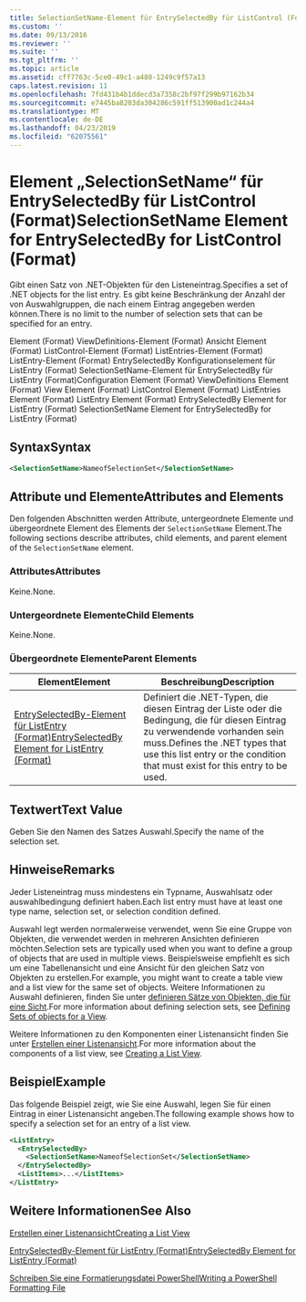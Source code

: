 ```yaml
---
title: SelectionSetName-Element für EntrySelectedBy für ListControl (Format) | Microsoft-Dokumentation
ms.custom: ''
ms.date: 09/13/2016
ms.reviewer: ''
ms.suite: ''
ms.tgt_pltfrm: ''
ms.topic: article
ms.assetid: cff7763c-5ce0-49c1-a480-1249c9f57a13
caps.latest.revision: 11
ms.openlocfilehash: 7fd431b4b1ddecd3a7358c2bf97f299b97162b34
ms.sourcegitcommit: e7445ba8203da304286c591ff513900ad1c244a4
ms.translationtype: MT
ms.contentlocale: de-DE
ms.lasthandoff: 04/23/2019
ms.locfileid: "62075561"
---
```

# <a name="selectionsetname-element-for-entryselectedby-for-listcontrol-format"></a><span data-ttu-id="344c7-102">Element „SelectionSetName“ für EntrySelectedBy für ListControl (Format)</span><span class="sxs-lookup"><span data-stu-id="344c7-102">SelectionSetName Element for EntrySelectedBy for ListControl (Format)</span></span>

<span data-ttu-id="344c7-103">Gibt einen Satz von .NET-Objekten für den Listeneintrag.</span><span class="sxs-lookup"><span data-stu-id="344c7-103">Specifies a set of .NET objects for the list entry.</span></span> <span data-ttu-id="344c7-104">Es gibt keine Beschränkung der Anzahl der von Auswahlgruppen, die nach einem Eintrag angegeben werden können.</span><span class="sxs-lookup"><span data-stu-id="344c7-104">There is no limit to the number of selection sets that can be specified for an entry.</span></span>

<span data-ttu-id="344c7-105">Element (Format) ViewDefinitions-Element (Format) Ansicht Element (Format) ListControl-Element (Format) ListEntries-Element (Format) ListEntry-Element (Format) EntrySelectedBy Konfigurationselement für ListEntry (Format) SelectionSetName-Element für EntrySelectedBy für ListEntry (Format)</span><span class="sxs-lookup"><span data-stu-id="344c7-105">Configuration Element (Format) ViewDefinitions Element (Format) View Element (Format) ListControl Element (Format) ListEntries Element (Format) ListEntry Element (Format) EntrySelectedBy Element for ListEntry (Format) SelectionSetName Element for EntrySelectedBy for ListEntry (Format)</span></span>

## <a name="syntax"></a><span data-ttu-id="344c7-106">Syntax</span><span class="sxs-lookup"><span data-stu-id="344c7-106">Syntax</span></span>

```xml
<SelectionSetName>NameofSelectionSet</SelectionSetName>
```

## <a name="attributes-and-elements"></a><span data-ttu-id="344c7-107">Attribute und Elemente</span><span class="sxs-lookup"><span data-stu-id="344c7-107">Attributes and Elements</span></span>

<span data-ttu-id="344c7-108">Den folgenden Abschnitten werden Attribute, untergeordnete Elemente und übergeordnete Element des Elements der `SelectionSetName` Element.</span><span class="sxs-lookup"><span data-stu-id="344c7-108">The following sections describe attributes, child elements, and parent element of the `SelectionSetName` element.</span></span>

### <a name="attributes"></a><span data-ttu-id="344c7-109">Attributes</span><span class="sxs-lookup"><span data-stu-id="344c7-109">Attributes</span></span>

<span data-ttu-id="344c7-110">Keine.</span><span class="sxs-lookup"><span data-stu-id="344c7-110">None.</span></span>

### <a name="child-elements"></a><span data-ttu-id="344c7-111">Untergeordnete Elemente</span><span class="sxs-lookup"><span data-stu-id="344c7-111">Child Elements</span></span>

<span data-ttu-id="344c7-112">Keine.</span><span class="sxs-lookup"><span data-stu-id="344c7-112">None.</span></span>

### <a name="parent-elements"></a><span data-ttu-id="344c7-113">Übergeordnete Elemente</span><span class="sxs-lookup"><span data-stu-id="344c7-113">Parent Elements</span></span>

|<span data-ttu-id="344c7-114">Element</span><span class="sxs-lookup"><span data-stu-id="344c7-114">Element</span></span>|<span data-ttu-id="344c7-115">Beschreibung</span><span class="sxs-lookup"><span data-stu-id="344c7-115">Description</span></span>|
|-------------|-----------------|
|[<span data-ttu-id="344c7-116">EntrySelectedBy-Element für ListEntry (Format)</span><span class="sxs-lookup"><span data-stu-id="344c7-116">EntrySelectedBy Element for ListEntry (Format)</span></span>](./entryselectedby-element-for-listentry-for-listcontrol-format.md)|<span data-ttu-id="344c7-117">Definiert die .NET-Typen, die diesen Eintrag der Liste oder die Bedingung, die für diesen Eintrag zu verwendende vorhanden sein muss.</span><span class="sxs-lookup"><span data-stu-id="344c7-117">Defines the .NET types that use this list entry or the condition that must exist for this entry to be used.</span></span>|

## <a name="text-value"></a><span data-ttu-id="344c7-118">Textwert</span><span class="sxs-lookup"><span data-stu-id="344c7-118">Text Value</span></span>

<span data-ttu-id="344c7-119">Geben Sie den Namen des Satzes Auswahl.</span><span class="sxs-lookup"><span data-stu-id="344c7-119">Specify the name of the selection set.</span></span>

## <a name="remarks"></a><span data-ttu-id="344c7-120">Hinweise</span><span class="sxs-lookup"><span data-stu-id="344c7-120">Remarks</span></span>

<span data-ttu-id="344c7-121">Jeder Listeneintrag muss mindestens ein Typname, Auswahlsatz oder auswahlbedingung definiert haben.</span><span class="sxs-lookup"><span data-stu-id="344c7-121">Each list entry must have at least one type name, selection set, or selection condition defined.</span></span>

<span data-ttu-id="344c7-122">Auswahl legt werden normalerweise verwendet, wenn Sie eine Gruppe von Objekten, die verwendet werden in mehreren Ansichten definieren möchten.</span><span class="sxs-lookup"><span data-stu-id="344c7-122">Selection sets are typically used when you want to define a group of objects that are used in multiple views.</span></span> <span data-ttu-id="344c7-123">Beispielsweise empfiehlt es sich um eine Tabellenansicht und eine Ansicht für den gleichen Satz von Objekten zu erstellen.</span><span class="sxs-lookup"><span data-stu-id="344c7-123">For example, you might want to create a table view and a list view for the same set of objects.</span></span> <span data-ttu-id="344c7-124">Weitere Informationen zu Auswahl definieren, finden Sie unter [definieren Sätze von Objekten, die für eine Sicht](./defining-selection-sets.md).</span><span class="sxs-lookup"><span data-stu-id="344c7-124">For more information about defining selection sets, see [Defining Sets of objects for a View](./defining-selection-sets.md).</span></span>

<span data-ttu-id="344c7-125">Weitere Informationen zu den Komponenten einer Listenansicht finden Sie unter [Erstellen einer Listenansicht](./creating-a-list-view.md).</span><span class="sxs-lookup"><span data-stu-id="344c7-125">For more information about the components of a list view, see [Creating a List View](./creating-a-list-view.md).</span></span>

## <a name="example"></a><span data-ttu-id="344c7-126">Beispiel</span><span class="sxs-lookup"><span data-stu-id="344c7-126">Example</span></span>

<span data-ttu-id="344c7-127">Das folgende Beispiel zeigt, wie Sie eine Auswahl, legen Sie für einen Eintrag in einer Listenansicht angeben.</span><span class="sxs-lookup"><span data-stu-id="344c7-127">The following example shows how to specify a selection set for an entry of a list view.</span></span>

```xml
<ListEntry>
  <EntrySelectedBy>
    <SelectionSetName>NameofSelectionSet</SelectionSetName>
  </EntrySelectedBy>
  <ListItems>...</ListItems>
</ListEntry>
```

## <a name="see-also"></a><span data-ttu-id="344c7-128">Weitere Informationen</span><span class="sxs-lookup"><span data-stu-id="344c7-128">See Also</span></span>

[<span data-ttu-id="344c7-129">Erstellen einer Listenansicht</span><span class="sxs-lookup"><span data-stu-id="344c7-129">Creating a List View</span></span>](./creating-a-list-view.md)

[<span data-ttu-id="344c7-130">EntrySelectedBy-Element für ListEntry (Format)</span><span class="sxs-lookup"><span data-stu-id="344c7-130">EntrySelectedBy Element for ListEntry (Format)</span></span>](./entryselectedby-element-for-listentry-for-listcontrol-format.md)

[<span data-ttu-id="344c7-131">Schreiben Sie eine Formatierungsdatei PowerShell</span><span class="sxs-lookup"><span data-stu-id="344c7-131">Writing a PowerShell Formatting File</span></span>](./writing-a-powershell-formatting-file.md)

